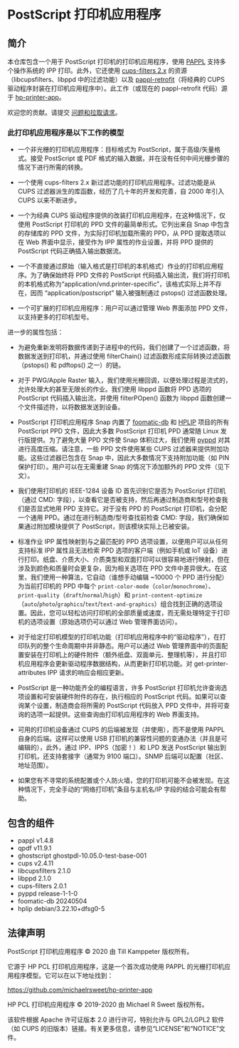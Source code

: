 # PostScript 打印机应用程序

## 简介

本仓库包含一个用于 PostScript 打印机的打印机应用程序，使用 [PAPPL](https://www.msweet.org/pappl) 支持多个操作系统的 IPP 打印。此外，它还使用 [cups-filters 2.x](https://github.com/OpenPrinting/cups-filters) 的资源（libcupsfilters、libppd 中的过滤功能）以及 [pappl-retrofit](https://github.com/OpenPrinting/pappl-retrofit)（将经典的 CUPS 驱动程序封装在打印机应用程序中）。此工作（或现在的 pappl-retrofit 代码）源于 [hp-printer-app](https://github.com/michaelrsweet/hp-printer-app)。

欢迎您的贡献。请提交 [问题和拉取请求](https://github.com/OpenPrinting/ps-printer-app)。

### 此打印机应用程序是以下工作的模型

- 一个非光栅的打印机应用程序：目标格式为 PostScript，属于高级/矢量格式。接受 PostScript 或 PDF 格式的输入数据，并在没有任何中间光栅步骤的情况下进行所需的转换。

- 一个使用 cups-filters 2.x 新过滤功能的打印机应用程序。过滤功能是从 CUPS 过滤器派生的库函数，经历了几十年的开发和完善，自 2000 年引入 CUPS 以来不断进步。

- 一个为经典 CUPS 驱动程序提供的改装打印机应用程序，在这种情况下，仅使用 PostScript 打印机的 PPD 文件的最简单形式。它列出来自 Snap 中包含的存储库的 PPD 文件，为实际打印机加载所需的 PPD，从 PPD 提取选项以在 Web 界面中显示，接受作为 IPP 属性的作业设置，并将 PPD 提供的 PostScript 代码正确插入输出数据流。

- 一个不直接通过原始（输入格式是打印机的本机格式）作业的打印机应用程序。为了确保始终将 PPD 文件的 PostScript 代码插入输出流，我们将打印机的本机格式称为“application/vnd.printer-specific”，该格式实际上并不存在，因而 “application/postscript” 输入被强制通过 pstops() 过滤函数处理。

- 一个可扩展的打印机应用程序：用户可以通过管理 Web 界面添加 PPD 文件，以支持更多的打印机型号。

进一步的属性包括：

- 为避免重新发明将数据传递到子进程中的代码，我们创建了一个过滤函数，将数据发送到打印机，并通过使用 filterChain() 过滤函数形成实际转换过滤函数（pstops() 和 pdftops() 之一）的链。

- 对于 PWG/Apple Raster 输入，我们使用光栅回调，以便处理过程是流式的，允许处理大的甚至无限长的作业。我们使用 libppd 函数将 PPD 选项的 PostScript 代码插入输出流，并使用 filterPOpen() 函数为 libppd 函数创建一个文件描述符，以将数据发送到设备。

- PostScript 打印机应用程序 Snap 内置了 [foomatic-db](https://github.com/OpenPrinting/foomatic-db) 和 [HPLIP](https://developers.hp.com/hp-linux-imaging-and-printing) 项目的所有 PostScript PPD 文件，因此大多数 PostScript 打印机 PPD 通常随 Linux 发行版提供。为了避免大量 PPD 文件使 Snap 体积过大，我们使用 [pyppd](https://github.com/OpenPrinting/pyppd) 对其进行高度压缩。请注意，一些 PPD 文件使用某些 CUPS 过滤器来提供附加功能。这些过滤器已包含在 Snap 中，因此大多数情况下支持附加功能（如 PIN 保护打印）。用户可以在无需重建 Snap 的情况下添加额外的 PPD 文件（见下文）。

- 我们使用打印机的 IEEE-1284 设备 ID 首先识别它是否为 PostScript 打印机（通过 CMD: 字段），以查看它是否被支持，然后再通过制造商和型号检查我们是否显式地用 PPD 支持它。对于没有 PPD 的 PostScript 打印机，会分配一个通用 PPD。通过在进行制造商/型号查找前检查 CMD: 字段，我们确保如果通过附加模块提供了 PostScript，则该模块实际上已被安装。

- 标准作业 IPP 属性映射到与之最匹配的 PPD 选项设置，以便用户可以从任何支持标准 IPP 属性且无法检索 PPD 选项的客户端（例如手机或 IoT 设备）进行打印。纸盘、介质大小、介质类型和双面打印可以很容易地进行映射，但在涉及到颜色和质量时会更复杂，因为相关选项在 PPD 文件中差异很大。在这里，我们使用一种算法，它自动（谁想手动编辑 ~10000 个 PPD 进行分配）为当前打印机的 PPD 中每个 `print-color-mode`（`color`/`monochrome`）、`print-quality`（`draft`/`normal`/`high`）和 `print-content-optimize`（`auto`/`photo`/`graphics`/`text`/`text-and-graphics`）组合找到正确的选项设置。因此，您可以轻松访问打印机的全部质量或速度，而无需处理特定于打印机的选项设置（原始选项仍可以通过 Web 管理界面访问）。

- 对于给定打印机模型的打印机功能（打印机应用程序中的“驱动程序”），在打印队列的整个生命周期中并非静态。用户可以通过 Web 管理界面中的页面配置安装在打印机上的硬件附件（额外纸盘、双面单元、整理机等），并且打印机应用程序会更新驱动程序数据结构，从而更新打印机功能。对 get-printer-attributes IPP 请求的响应会相应更新。

- PostScript 是一种功能齐全的编程语言，许多 PostScript 打印机允许查询选项设置和可安装硬件附件的存在，执行相应的 PostScript 代码。如果可以查询某个设置，制造商会将所需的 PostScript 代码放入 PPD 文件中，并将可查询的选项一起提供。这些查询由打印机应用程序的 Web 界面支持。

- 可用的打印机设备通过 CUPS 的后端被发现（并使用），而不是使用 PAPPL 自身的后端。这样可以使用 USB 打印机的兼容性问题的变通办法（并且是可编辑的），此外，通过 IPP、IPPS（加密！）和 LPD 发送 PostScript 输出到打印机，还支持套接字（通常为 9100 端口）。SNMP 后端可以配置（社区、地址范围）。

- 如果您有不寻常的系统配置或个人防火墙，您的打印机可能不会被发现。在这种情况下，完全手动的“网络打印机”条目与主机名/IP 字段的结合可能会有帮助。

<!-- Begin Included Components -->
## 包含的组件
  - pappl v1.4.8
  - qpdf v11.9.1
  - ghostscript ghostpdl-10.05.0-test-base-001
  - cups v2.4.11
  - libcupsfilters 2.1.0
  - libppd 2.1.0
  - cups-filters 2.0.1
  - pyppd release-1-1-0
  - foomatic-db 20240504
  - hplip debian/3.22.10+dfsg0-5
<!-- End Included Components -->

## 法律声明

PostScript 打印机应用程序 © 2020 由 Till Kamppeter 版权所有。

它源于 HP PCL 打印机应用程序，这是一个首次成功使用 PAPPL 的光栅打印机应用程序模型。它可以在以下地址找到：

https://github.com/michaelrsweet/hp-printer-app

HP PCL 打印机应用程序 © 2019-2020 由 Michael R Sweet 版权所有。

该软件根据 Apache 许可证版本 2.0 进行许可，特别允许与 GPL2/LGPL2 软件（如 CUPS 的旧版本）链接。有关更多信息，请参见“LICENSE”和“NOTICE”文件。